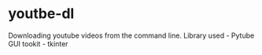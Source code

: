 # youtbe-dl
 Downloading youtube videos from the command line.
 Library used - Pytube
 GUI tookit - tkinter
 
